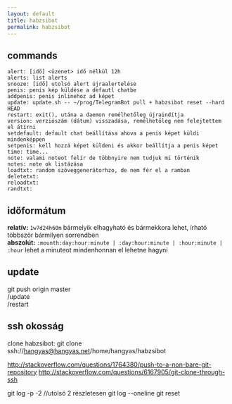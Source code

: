 ```yaml
---
layout: default
title: habzsibot
permalink: habzsibot
---
```

commands
--------
```
alert: [idő] <üzenet> idő nélkül 12h
alerts: list alerts
snooze: [idő] utolsó alert újraalertelése
penis: penis kép küldése a defautl chatbe
addpenis: penis inlinehoz ad képet
update: update.sh -- ~/prog/TelegramBot pull + habzsibot reset --hard HEAD
restart: exit(), utána a daemon remélhetőleg újraindítja
version: verziószám (dátum) visszadása, remélhetőleg nem felejtettem el átírni
setdefault: default chat beállítása ahova a penis képet küldi mindenképpen
setpenis: kell hozzá képet küldeni és akkor beállítja a penis képet
time: time...
note: valami noteot felír de többnyire nem tudjuk mi történik
notes: note ok listázása
loadtxt: random szöveggenerátorhzo, de nem fér el a ramban
deletetxt:
reloadtxt:
randtxt:
```

időformátum
-----------
__relatív:__ `1w7d24h60m` bármelyik elhagyható és bármekkora lehet, írható többször bármilyen sorrendben  
__abszolút:__ `:mounth:day:hour:minute | :day:hour:minute | :hour:minute | :hour` lehet a minuteot mindenhonnan el lehetne hagyni 

update
------
git push origin master  
/update  
/restart

ssh okosság
-----------

clone habzsibot: git clone ssh://hangyas@hangyas.net/home/hangyas/habzsibot

http://stackoverflow.com/questions/1764380/push-to-a-non-bare-git-repository
http://stackoverflow.com/questions/6167905/git-clone-through-ssh

git log -p -2 //utolsó 2 részletesen
git log --oneline
git reset <shorthash>